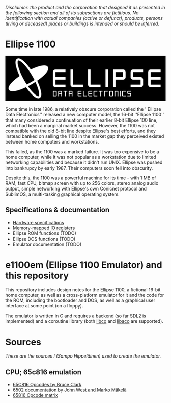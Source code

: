 _Disclaimer: the product and the corporation that designed it as presented
in the following section and all of its subesctions are fictitious. No
identification with actual companies (active or defunct), products, persons
(living or deceased) places or buildings is intended or should be inferred._

# Ellipse 1100
![Ellipse 1100 Banner](https://raw.githubusercontent.com/hisahi/ellipse1100/master/assets/banner.png)

Some time in late 1986, a relatively obscure corporation called the
''Ellipse Data Electronics'' released a new computer model, the 16-bit
''Ellipse 1100'' that many considered a continuation of their earlier 8-bit
Ellipse 100 line, which had been a marginal market success. However, the 1100
was not compatible with the old 8-bit line despite Ellipse's best efforts, and
they instead banked on selling the 1100 in the market gap they perceived
existed between home computers and workstations.

This failed, as the 1100 was a marked failure. It was too expensive to be a
home computer, while it was not popular as a workstation due to limited
networking capabilities and because it didn't run UNIX. Ellipse was pushed into
bankrupcy by early 1987. Their computers soon fell into obscurity.

Despite this, the 1100 was a powerful machine for its time - with 1 MB of
RAM, fast CPU, bitmap screen with up to 256 colors, stereo analog audio output,
simple networking with Ellipse's own Conicnet protocol and SublimOS, a
multi-tasking graphical operating system.

## Specifications & documentation
* [Hardware specifications](https://github.com/hisahi/ellipse1100/blob/master/doc/HARDWARE.TXT)
* [Memory-mapped IO registers](https://github.com/hisahi/ellipse1100/blob/master/doc/IO.TXT)
* Ellipse ROM functions (TODO)
* Ellipse DOS functions (TODO)
* Emulator documentation (TODO)

# e1100em (Ellipse 1100 Emulator) and this repository

This repository includes design notes for the Ellipse 1100, a fictional
16-bit home computer, as well as a cross-platform emulator for it
and the code for the ROM, including the bootloader and DOS, as well
as a graphical user interface at some point (on a floppy).

The emulator is written in C and requires a backend (so far SDL2 is implemented)
and a coroutine library (both [libco](https://byuu.org/projects/libco) and [libaco](https://github.com/hnes/libaco) are supported).

# Sources
_These are the sources I (Sampo Hippeläinen) used to create the emulator._

## CPU; 65c816 emulation
* [65C816 Opcodes by Bruce Clark](http://6502.org/tutorials/65c816opcodes.html)
* [6502 documentation by John West and Marko Mäkelä](http://nesdev.com/6502_cpu.txt)
* [65816 Opcode matrix](http://www.oxyron.de/html/opcodes816.html)
